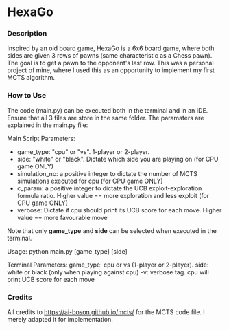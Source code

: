 # HexaGo

### Description ###
Inspired by an old board game, HexaGo is a 6x6 board game, where both sides are given 3 rows of pawns (same characteristic as a Chess pawn). The goal is to get a pawn to the opponent's last row. This was a personal project of mine, where I used this as an opportunity to implement my first MCTS algorithm.

### How to Use ###
The code (main.py) can be executed both in the terminal and in an IDE. Ensure that all 3 files are store in the same folder. The paramaters are explained in the main.py file:

Main Script Parameters:
- game_type: "cpu" or "vs". 1-player or 2-player.
- side: "white" or "black". Dictate which side you are playing on (for CPU game ONLY)
- simulation_no: a positive integer to dictate the number of MCTS simulations executed for cpu (for CPU game ONLY)
- c_param: a positive integer to dictate the UCB exploit-exploration formula ratio. Higher value == more exploration and less exploit (for CPU game ONLY)
- verbose: Dictate if cpu should print its UCB score for each move. Higher value == more favourable move

Note that only **game_type** and **side** can be selected when executed in the terminal.

Usage: python main.py \[game_type] \[side]

Terminal Parameters:
	game_type: cpu or vs (1-player or 2-player).
	side: white or black (only when playing against cpu)
	-v: verbose tag. cpu will print UCB score for each move

### Credits ###
All credits to https://ai-boson.github.io/mcts/ for the MCTS code file. I merely adapted it for implementation.
